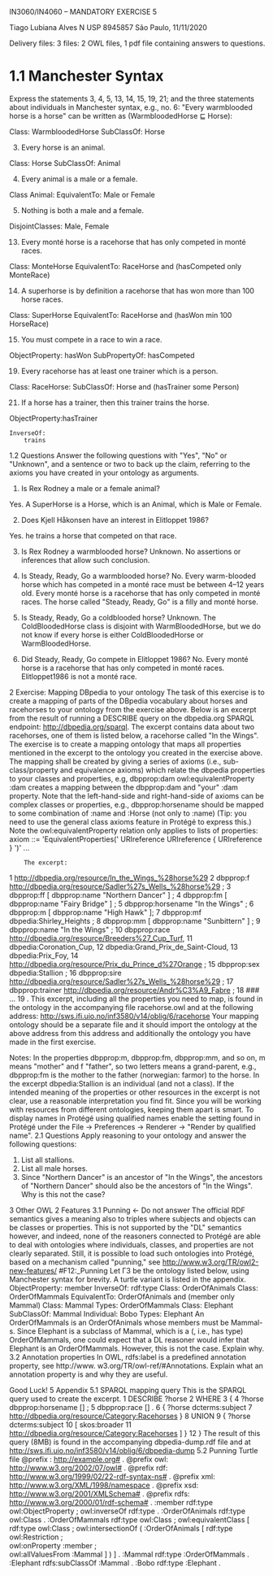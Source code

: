 IN3060/IN4060 – MANDATORY EXERCISE 5 

Tiago Lubiana Alves
N USP 8945857
São Paulo, 11/11/2020

Delivery files: 3 files: 2 OWL files, 1 pdf file containing answers to questions. 

# 1.1 Manchester Syntax 
Express the statements 3, 4, 5, 13, 14, 15, 19, 21; and the three statements about individuals in Manchester syntax, e.g., no. 6: "Every warmblooded horse is a horse" can be written as (WarmbloodedHorse ⊑ Horse): 

Class: WarmbloodedHorse
    SubClassOf: Horse

3. Every horse is an animal. 

Class: Horse
        SubClassOf: Animal

4. Every animal is a male or a female. 

Class Animal:
        EquivalentTo: Male or Female

5. Nothing is both a male and a female. 
 
 DisjointClasses: Male, Female

13. Every monté horse is a racehorse that has only competed in monté races. 

Class: MonteHorse
        EquivalentTo: RaceHorse and (hasCompeted only MonteRace) 

14. A superhorse is by definition a racehorse that has won more than 100 horse races. 

Class: SuperHorse
        EquivalentTo: RaceHorse and (hasWon min 100 HorseRace) 

15. You must compete in a race to win a race. 

ObjectProperty: hasWon
        SubPropertyOf: hasCompeted

19.  Every racehorse has at least one trainer which is a person. 

Class: RaceHorse:
SubClassOf: 
        Horse  and (hasTrainer some Person)

21.  If a horse has a trainer, then this trainer trains the horse. 

ObjectProperty:hasTrainer

    InverseOf: 
        trains


1.2 Questions 
Answer the following questions with "Yes", "No" or "Unknown", and a sentence or two to back up the claim, referring to the axioms you have created in your ontology as arguments. 
1. Is Rex Rodney a male or a female animal? 

Yes. A SuperHorse is a Horse, which is an Animal, which is Male or Female. 

2. Does Kjell Håkonsen have an interest in Elitloppet 1986? 

Yes. he trains a horse that competed on that race. 

3. Is Rex Rodney a warmblooded horse?
Unknown. No assertions or inferences that allow such conclusion. 

4. Is Steady, Ready, Go a warmblooded horse?
No. Every warm-blooded horse which has competed in a monté race must be between 4–12 years old. Every monté horse is a racehorse that has only competed in monté races. The horse called "Steady, Ready, Go" is a filly and monté horse.

5. Is Steady, Ready, Go a coldblooded horse?
Unknown. The ColdBloodedHorse class is disjoint with WarmBloodedHorse, but we do not know if every horse is either ColdBloodedHorse or WarmBloodedHorse.

6. Did Steady, Ready, Go compete in Elitloppet 1986? 
No. Every monté horse is a racehorse that has only competed in monté races. Elitloppet1986 is not a monté race.

2 Exercise: Mapping DBpedia to your ontology 
The task of this exercise is to create a mapping of parts of the DBpedia vocabulary about horses and racehorses to your ontology from the exercise above. 
Below is an excerpt from the result of running a DESCRIBE query on the dbpedia.org SPARQL endpoint: http://dbpedia.org/sparql. The excerpt contains data about two racehorses, one of them is listed below, a racehorse called "In the Wings". The exercise is to create a mapping ontology that maps all properties mentioned in the excerpt to the ontology you created in the exercise above. 
The mapping shall be created by giving a series of axioms (i.e., sub- class/property and equivalence axioms) which relate the dbpedia properties to your classes and properties, e.g, 
dbpprop:dam owl:equivalentProperty :dam 
creates a mapping between the dbpprop:dam and "your" :dam property.
Note that the left-hand-side and right-hand-side of axioms can be complex classes or properties, e.g., dbpprop:horsename should be mapped to some combination of :name and :Horse (not only to :name) (Tip: you need to use the general class axioms feature in Protégé to express this.) 
Note the owl:equivalentProperty relation only applies to lists of properties:
axiom ::= 'EquivalentProperties(' URIreference URIreference  { URIreference } ')' ...

        The excerpt:
1 <http://dbpedia.org/resource/In_the_Wings_%28horse%29> 
2   dbpprop:f <http://dbpedia.org/resource/Sadler%27s_Wells_%28horse%29> ; 
3   dbpprop:ff [ dbpprop:name "Northern Dancer" ] ; 
4   dbpprop:fm [ dbpprop:name "Fairy Bridge" ] ; 
5   dbpprop:horsename "In the Wings" ; 
6   dbpprop:m [ dbpprop:name "High Hawk" ]; 
7   dbpprop:mf dbpedia:Shirley_Heights ; 
8   dbpprop:mm [ dbpprop:name "Sunbittern" ] ; 
9   dbpprop:name "In the Wings" ; 
10  dbpprop:race <http://dbpedia.org/resource/Breeders%27_Cup_Turf>, 
11               dbpedia:Coronation_Cup, 
12               dbpedia:Grand_Prix_de_Saint-Cloud, 
13               dbpedia:Prix_Foy, 
14               <http://dbpedia.org/resource/Prix_du_Prince_d%27Orange> ; 
15  dbpprop:sex dbpedia:Stallion ; 
16  dbpprop:sire <http://dbpedia.org/resource/Sadler%27s_Wells_%28horse%29> ; 
17  dbpprop:trainer <http://dbpedia.org/resource/Andr%C3%A9_Fabre> ; 
18 ### ... 
19 . 
This excerpt, including all the properties you need to map, is found in the ontology in the accompanying file racehorse.owl and at the following address: 
http://sws.ifi.uio.no/inf3580/v14/oblig/6/racehorse 
Your mapping ontology should be a separate file and it should import the ontology at the above address from this address and additionally the ontology you have made in the first exercise. 

Notes: 
In the properties dbpprop:m, dbpprop:fm, dbpprop:mm, and so on, m means "mother" and f "father", so two letters means a grand-parent, e.g., dbpprop:fm is the mother to the father (norwegian: farmor) to the horse. 
In the excerpt dbpedia:Stallion is an individual (and not a class). 
If the intended meaning of the properties or other resources in the excerpt is not clear, use a reasonable interpretation you find fit. 
Since you will be working with resources from different ontologies, keeping them apart is smart. To display names in Protégé using qualified names enable the setting found in Protégé under the File -> Preferences -> Renderer -> "Render by qualified name". 
2.1 Questions 
Apply reasoning to your ontology and answer the following questions: 
1. List all stallions. 
2. List all male horses. 
3. Since "Northern Dancer" is an ancestor of "In the Wings", the ancestors of "Northern Dancer" should also be the ancestors of "In the Wings". Why is this not the case?

3 Other OWL 2 Features
3.1 Punning <- Do not answer
The official RDF semantics gives a meaning also to triples where subjects and objects can be classes or properties. This is not supported by the "DL" semantics however, and indeed, none of the reasoners connected to Protégé are able to deal with ontologies where individuals, classes, and properties are not clearly separated.
Still, it is possible to load such ontologies into Protégé, based on a mechanism called "punning," see http://www.w3.org/TR/owl2-new-features/ #F12:_Punning
Let Γ3 be the ontology listed below, using Manchester syntax for brevity. A turtle variant is listed in the appendix. 
ObjectProperty: member 
InverseOf: rdf:type 
Class: OrderOfAnimals 
Class: OrderOfMammals 
EquivalentTo: OrderOfAnimals and (member only Mammal) 
Class: Mammal 
Types: OrderOfMammals 
Class: Elephant 
SubClassOf: Mammal 
Individual: Bobo 
Types: Elephant 
An OrderOfMammals is an OrderOfAnimals whose members must be Mammal-s. Since Elephant is a subclass of Mammal, which is a (, i.e., has type) OrderOfMammals, one could expect that a DL reasoner would infer that Elephant is an OrderOfMammals. However, this is not the case. Explain why. 
3.2 Annotation properties 
In OWL, rdfs:label is a predefined annotation property, see http://www. w3.org/TR/owl-ref/#Annotations. Explain what an annotation property is and why they are useful. 

Good Luck! 
5 Appendix 
5.1 SPARQL mapping query 
This is the SPARQL query used to create the excerpt. 
1 DESCRIBE ?horse 
2 WHERE 
3 { 
4   ?horse dbpprop:horsename [] ; 
5          dbpprop:race [] . 
6   { ?horse dcterms:subject 
7            <http://dbpedia.org/resource/Category:Racehorses> } 
8   UNION 
9     { ?horse dcterms:subject 
10        [ skos:broader 
11          <http://dbpedia.org/resource/Category:Racehorses> ] } 
12 }
The result of this query (8MB) is found in the accompanying dbpedia-dump.rdf file  and at 
http://sws.ifi.uio.no/inf3580/v14/oblig/6/dbpedia-dump 
5.2 Punning Turtle file 
@prefix : <http://example.org#> . 
@prefix owl: <http://www.w3.org/2002/07/owl#> . 
@prefix rdf: <http://www.w3.org/1999/02/22-rdf-syntax-ns#> . 
@prefix xml: <http://www.w3.org/XML/1998/namespace> . 
@prefix xsd: <http://www.w3.org/2001/XMLSchema#> . 
@prefix rdfs: <http://www.w3.org/2000/01/rdf-schema#> . 
:member rdf:type owl:ObjectProperty ; 
owl:inverseOf rdf:type . 
:OrderOfAnimals rdf:type owl:Class . 
:OrderOfMammals rdf:type owl:Class ; 
owl:equivalentClass [ rdf:type owl:Class ; 
owl:intersectionOf 
( :OrderOfAnimals 
      [ rdf:type owl:Restriction ;         
        owl:onProperty :member ;   
        owl:allValuesFrom :Mammal ] ) ] . 
:Mammal rdf:type :OrderOfMammals . 
:Elephant rdfs:subClassOf :Mammal . 
:Bobo rdf:type :Elephant . 
